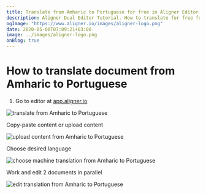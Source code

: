 ```yaml
---
title: Translate from Amharic to Portuguese for free in Aligner Editor
description: Aligner Dual Editor Tutorial. How to translate for free from Amharic to Portuguese. Aligner is multilingual document management platform. 
ogImage: "https://www.aligner.io/images/aligner-logo.png"
date: 2020-05-06T07:09:21+03:00
image: ../images/aligner-logo.png
onBlog: true
---
```


# How to translate document from Amharic to Portuguese

1. Go to editor at [app.aligner.io](https://app.aligner.io "Aligner App web page")

![translate from Amharic to Portuguese](../aligner-blank-editor.png "translate from Amharic to Portuguese")

Copy-paste content or upload content

![upload content from Amharic to Portuguese](../aligner-uploaded-document.png "upload content from Amharic to Portuguese")

Choose desired language

![choose machine translation from Amharic to Portuguese](../aligner-language-dropdown.png "choose machine translation from Amharic to Portuguese")

Work and edit 2 documents in parallel

![edit translation from Amharic to Portuguese](../aligner-double-sitded-editor.png "edit translation from Amharic to Portuguese")

